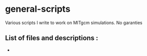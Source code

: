 # general-scripts
Various scripts I write to work on MITgcm simulations.
No garanties 

List of files and descriptions :
  - 
  - 
